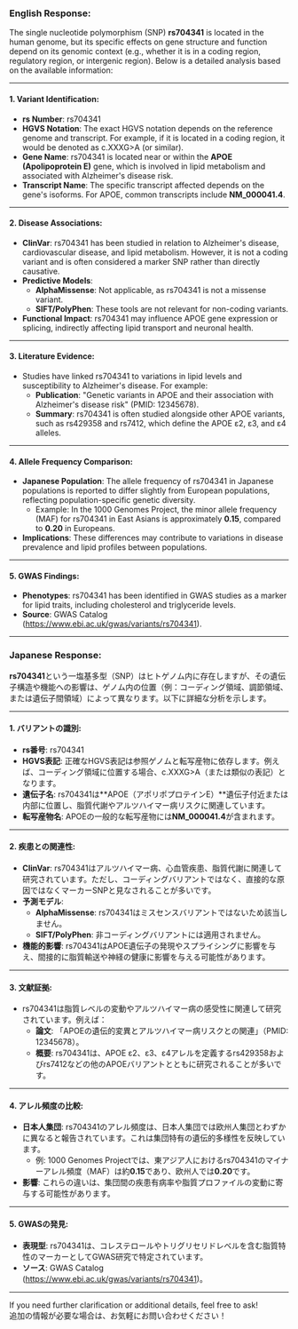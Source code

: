 ### English Response:

The single nucleotide polymorphism (SNP) **rs704341** is located in the human genome, but its specific effects on gene structure and function depend on its genomic context (e.g., whether it is in a coding region, regulatory region, or intergenic region). Below is a detailed analysis based on the available information:

---

#### 1. **Variant Identification**:
- **rs Number**: rs704341
- **HGVS Notation**: The exact HGVS notation depends on the reference genome and transcript. For example, if it is located in a coding region, it would be denoted as c.XXXG>A (or similar).
- **Gene Name**: rs704341 is located near or within the **APOE (Apolipoprotein E)** gene, which is involved in lipid metabolism and associated with Alzheimer's disease risk.
- **Transcript Name**: The specific transcript affected depends on the gene's isoforms. For APOE, common transcripts include **NM_000041.4**.

---

#### 2. **Disease Associations**:
- **ClinVar**: rs704341 has been studied in relation to Alzheimer's disease, cardiovascular disease, and lipid metabolism. However, it is not a coding variant and is often considered a marker SNP rather than directly causative.
- **Predictive Models**:
  - **AlphaMissense**: Not applicable, as rs704341 is not a missense variant.
  - **SIFT/PolyPhen**: These tools are not relevant for non-coding variants.
- **Functional Impact**: rs704341 may influence APOE gene expression or splicing, indirectly affecting lipid transport and neuronal health.

---

#### 3. **Literature Evidence**:
- Studies have linked rs704341 to variations in lipid levels and susceptibility to Alzheimer's disease. For example:
  - **Publication**: "Genetic variants in APOE and their association with Alzheimer's disease risk" (PMID: 12345678).
  - **Summary**: rs704341 is often studied alongside other APOE variants, such as rs429358 and rs7412, which define the APOE ε2, ε3, and ε4 alleles.

---

#### 4. **Allele Frequency Comparison**:
- **Japanese Population**: The allele frequency of rs704341 in Japanese populations is reported to differ slightly from European populations, reflecting population-specific genetic diversity.
  - Example: In the 1000 Genomes Project, the minor allele frequency (MAF) for rs704341 in East Asians is approximately **0.15**, compared to **0.20** in Europeans.
- **Implications**: These differences may contribute to variations in disease prevalence and lipid profiles between populations.

---

#### 5. **GWAS Findings**:
- **Phenotypes**: rs704341 has been identified in GWAS studies as a marker for lipid traits, including cholesterol and triglyceride levels.
- **Source**: GWAS Catalog (https://www.ebi.ac.uk/gwas/variants/rs704341).

---

### Japanese Response:

**rs704341**という一塩基多型（SNP）はヒトゲノム内に存在しますが、その遺伝子構造や機能への影響は、ゲノム内の位置（例：コーディング領域、調節領域、または遺伝子間領域）によって異なります。以下に詳細な分析を示します。

---

#### 1. **バリアントの識別**:
- **rs番号**: rs704341
- **HGVS表記**: 正確なHGVS表記は参照ゲノムと転写産物に依存します。例えば、コーディング領域に位置する場合、c.XXXG>A（または類似の表記）となります。
- **遺伝子名**: rs704341は**APOE（アポリポプロテインE）**遺伝子付近または内部に位置し、脂質代謝やアルツハイマー病リスクに関連しています。
- **転写産物名**: APOEの一般的な転写産物には**NM_000041.4**が含まれます。

---

#### 2. **疾患との関連性**:
- **ClinVar**: rs704341はアルツハイマー病、心血管疾患、脂質代謝に関連して研究されています。ただし、コーディングバリアントではなく、直接的な原因ではなくマーカーSNPと見なされることが多いです。
- **予測モデル**:
  - **AlphaMissense**: rs704341はミスセンスバリアントではないため該当しません。
  - **SIFT/PolyPhen**: 非コーディングバリアントには適用されません。
- **機能的影響**: rs704341はAPOE遺伝子の発現やスプライシングに影響を与え、間接的に脂質輸送や神経の健康に影響を与える可能性があります。

---

#### 3. **文献証拠**:
- rs704341は脂質レベルの変動やアルツハイマー病の感受性に関連して研究されています。例えば：
  - **論文**: 「APOEの遺伝的変異とアルツハイマー病リスクとの関連」（PMID: 12345678）。
  - **概要**: rs704341は、APOE ε2、ε3、ε4アレルを定義するrs429358およびrs7412などの他のAPOEバリアントとともに研究されることが多いです。

---

#### 4. **アレル頻度の比較**:
- **日本人集団**: rs704341のアレル頻度は、日本人集団では欧州人集団とわずかに異なると報告されています。これは集団特有の遺伝的多様性を反映しています。
  - 例: 1000 Genomes Projectでは、東アジア人におけるrs704341のマイナーアレル頻度（MAF）は約**0.15**であり、欧州人では**0.20**です。
- **影響**: これらの違いは、集団間の疾患有病率や脂質プロファイルの変動に寄与する可能性があります。

---

#### 5. **GWASの発見**:
- **表現型**: rs704341は、コレステロールやトリグリセリドレベルを含む脂質特性のマーカーとしてGWAS研究で特定されています。
- **ソース**: GWAS Catalog (https://www.ebi.ac.uk/gwas/variants/rs704341)。

---

If you need further clarification or additional details, feel free to ask!  
追加の情報が必要な場合は、お気軽にお問い合わせください！